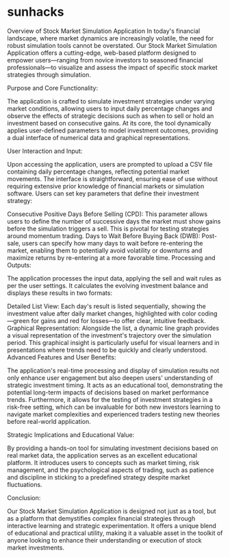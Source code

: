 # sunhacks

Overview of Stock Market Simulation Application
In today's financial landscape, where market dynamics are increasingly volatile, the need for robust simulation tools cannot be overstated. Our Stock Market Simulation Application offers a cutting-edge, web-based platform designed to empower users—ranging from novice investors to seasoned financial professionals—to visualize and assess the impact of specific stock market strategies through simulation.

Purpose and Core Functionality:

The application is crafted to simulate investment strategies under varying market conditions, allowing users to input daily percentage changes and observe the effects of strategic decisions such as when to sell or hold an investment based on consecutive gains. At its core, the tool dynamically applies user-defined parameters to model investment outcomes, providing a dual interface of numerical data and graphical representations.

User Interaction and Input:

Upon accessing the application, users are prompted to upload a CSV file containing daily percentage changes, reflecting potential market movements. The interface is straightforward, ensuring ease of use without requiring extensive prior knowledge of financial markets or simulation software. Users can set key parameters that define their investment strategy:

Consecutive Positive Days Before Selling (CPD): This parameter allows users to define the number of successive days the market must show gains before the simulation triggers a sell. This is pivotal for testing strategies around momentum trading.
Days to Wait Before Buying Back (DWB): Post-sale, users can specify how many days to wait before re-entering the market, enabling them to potentially avoid volatility or downturns and maximize returns by re-entering at a more favorable time.
Processing and Outputs:

The application processes the input data, applying the sell and wait rules as per the user settings. It calculates the evolving investment balance and displays these results in two formats:

Detailed List View: Each day's result is listed sequentially, showing the investment value after daily market changes, highlighted with color coding—green for gains and red for losses—to offer clear, intuitive feedback.
Graphical Representation: Alongside the list, a dynamic line graph provides a visual representation of the investment's trajectory over the simulation period. This graphical insight is particularly useful for visual learners and in presentations where trends need to be quickly and clearly understood.
Advanced Features and User Benefits:

The application's real-time processing and display of simulation results not only enhance user engagement but also deepen users' understanding of strategic investment timing. It acts as an educational tool, demonstrating the potential long-term impacts of decisions based on market performance trends. Furthermore, it allows for the testing of investment strategies in a risk-free setting, which can be invaluable for both new investors learning to navigate market complexities and experienced traders testing new theories before real-world application.

Strategic Implications and Educational Value:

By providing a hands-on tool for simulating investment decisions based on real market data, the application serves as an excellent educational platform. It introduces users to concepts such as market timing, risk management, and the psychological aspects of trading, such as patience and discipline in sticking to a predefined strategy despite market fluctuations.

Conclusion:

Our Stock Market Simulation Application is designed not just as a tool, but as a platform that demystifies complex financial strategies through interactive learning and strategic experimentation. It offers a unique blend of educational and practical utility, making it a valuable asset in the toolkit of anyone looking to enhance their understanding or execution of stock market investments.
